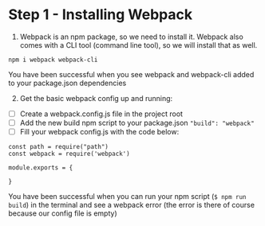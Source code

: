 # Step 1 - Installing Webpack

1. Webpack is an npm package, so we need to install it. Webpack also comes with a CLI tool (command line tool), so we will install that as well.
```
npm i webpack webpack-cli
```

You have been successful when you see webpack and webpack-cli added to your package.json dependencies

2. Get the basic webpack config up and running:

- [ ] Create a webpack.config.js file in the project root
- [ ] Add the new build npm script to your package.json ``` "build": "webpack" ```
- [ ] Fill your webpack config.js with the code below:

```
const path = require("path") 
const webpack = require('webpack')

module.exports = {

}
```

You have been successful when you can run your npm script (`$ npm run build`) in the terminal and see a webpack error (the error is there of course because our config file is empty)

